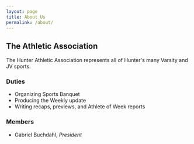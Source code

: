 ```yaml
---
layout: page
title: About Us
permalink: /about/
---
```


## The Athletic Association

The Hunter Athletic Association represents all of Hunter's many Varsity and JV
sports.

### Duties
* Organizing Sports Banquet
* Producing the Weekly update
* Writing recaps, previews, and Athlete of Week reports

### Members
* Gabriel Buchdahl, _President_
